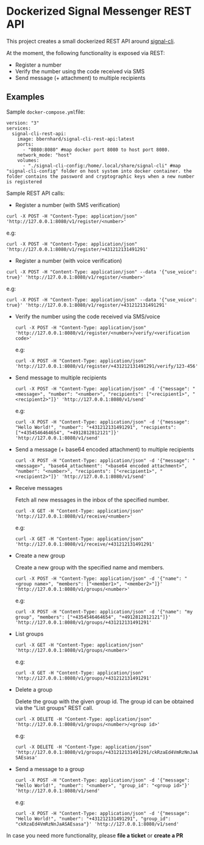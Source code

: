 # Dockerized Signal Messenger REST API

This project creates a small dockerized REST API around [signal-cli](https://github.com/AsamK/signal-cli).


At the moment, the following functionality is exposed via REST: 

* Register a number
* Verify the number using the code received via SMS
* Send message (+ attachment) to multiple recipients


## Examples 

Sample `docker-compose.yml`file: 

```
version: "3"
services:
  signal-cli-rest-api:
    image: bbernhard/signal-cli-rest-api:latest
    ports:
      - "8080:8080" #map docker port 8080 to host port 8080.
    network_mode: "host"
    volumes:
      - "./signal-cli-config:/home/.local/share/signal-cli" #map "signal-cli-config" folder on host system into docker container. the folder contains the password and cryptographic keys when a new number is registered

```

Sample REST API calls:

* Register a number (with SMS verification)

```curl -X POST -H "Content-Type: application/json" 'http://127.0.0.1:8080/v1/register/<number>'```

   e.g:
   
   ```curl -X POST -H "Content-Type: application/json" 'http://127.0.0.1:8080/v1/register/+431212131491291'```

* Register a number (with voice verification)

```curl -X POST -H "Content-Type: application/json" --data '{"use_voice": true}' 'http://127.0.0.1:8080/v1/register/<number>'```

   e.g:
   
   ```curl -X POST -H "Content-Type: application/json" --data '{"use_voice": true}' 'http://127.0.0.1:8080/v1/register/+431212131491291'```

* Verify the number using the code received via SMS/voice

   ```curl -X POST -H "Content-Type: application/json" 'http://127.0.0.1:8080/v1/register/<number>/verify/<verification code>'```

   e.g:
   
   ```curl -X POST -H "Content-Type: application/json" 'http://127.0.0.1:8080/v1/register/+431212131491291/verify/123-456'```

* Send message to multiple recipients

   ```curl -X POST -H "Content-Type: application/json" -d '{"message": "<message>", "number": "<number>", "recipients": ["<recipient1>", "<recipient2>"]}' 'http://127.0.0.1:8080/v1/send'```

   e.g:

   ```curl -X POST -H "Content-Type: application/json" -d '{"message": "Hello World!", "number": "+431212131491291", "recipients": ["+4354546464654", "+4912812812121"]}' 'http://127.0.0.1:8080/v1/send'```

* Send a message (+ base64 encoded attachment) to multiple recipients 

  ```curl -X POST -H "Content-Type: application/json" -d '{"message": "<message>", "base64_attachment": "<base64 encoded attachment>", "number": "<number>", "recipients": ["<recipient1>", "<recipient2>"]}' 'http://127.0.0.1:8080/v1/send'```

* Receive messages

  Fetch all new messages in the inbox of the specified number.

   ```curl -X GET -H "Content-Type: application/json" 'http://127.0.0.1:8080/v1/receive/<number>'```

   e.g:

   ```curl -X GET -H "Content-Type: application/json" 'http://127.0.0.1:8080/v1/receive/+431212131491291'```

* Create a new group

  Create a new group with the specified name and members.  

  ```curl -X POST -H "Content-Type: application/json" -d '{"name": "<group name>", "members": ["<member1>", "<member2>"]}' 'http://127.0.0.1:8080/v1/groups/<number>'``` 

  e.g:

  ```curl -X POST -H "Content-Type: application/json" -d '{"name": "my group", "members": ["+4354546464654", "+4912812812121"]}' 'http://127.0.0.1:8080/v1/groups/+431212131491291'```

* List groups

  ```curl -X GET -H "Content-Type: application/json" 'http://127.0.0.1:8080/v1/groups/<number>'```

  e.g:

  ```curl -X GET -H "Content-Type: application/json" 'http://127.0.0.1:8080/v1/groups/+431212131491291'```

* Delete a group

  Delete the group with the given group id. The group id can be obtained via the "List groups" REST call. 

  ```curl -X DELETE -H "Content-Type: application/json" 'http://127.0.0.1:8080/v1/groups/<number>/<group id>'```

  e.g: 

  ```curl -X DELETE -H "Content-Type: application/json" 'http://127.0.0.1:8080/v1/groups/+431212131491291/ckRzaEd4VmRzNnJaASAEsasa'```

* Send a message to a group

  ```curl -X POST -H "Content-Type: application/json" -d '{"message": "Hello World!", "number": "<number>", "group_id": "<group id>"}' 'http://127.0.0.1:8080/v1/send'```

  e.g:

  ```curl -X POST -H "Content-Type: application/json" -d '{"message": "Hello World!", "number": "+431212131491291", "group_id": "ckRzaEd4VmRzNnJaASAEsasa"}' 'http://127.0.0.1:8080/v1/send'```

In case you need more functionality, please **file a ticket** or **create a PR**

